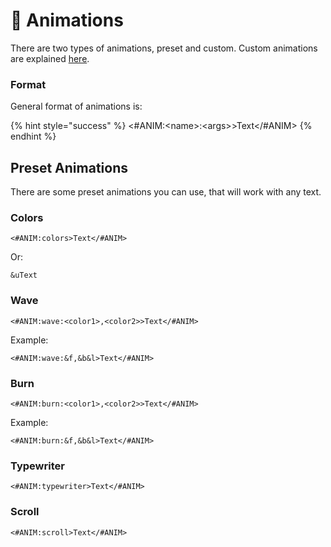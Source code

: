 # 🦿 Animations

There are two types of animations, preset and custom. Custom animations are explained [here](../get-started-1/configuration/animation.md).

### Format

General format of animations is:

{% hint style="success" %}
<#ANIM:\<name>:\<args>>Text\</#ANIM>
{% endhint %}

## Preset Animations

There are some preset animations you can use, that will work with any text.

### Colors

`<#ANIM:colors>Text</#ANIM>`

Or:

`&uText`

### Wave

`<#ANIM:wave:<color1>,<color2>>Text</#ANIM>`

Example:

`<#ANIM:wave:&f,&b&l>Text</#ANIM>`

### Burn

`<#ANIM:burn:<color1>,<color2>>Text</#ANIM>`

Example:

`<#ANIM:burn:&f,&b&l>Text</#ANIM>`

### Typewriter

`<#ANIM:typewriter>Text</#ANIM>`

### Scroll

`<#ANIM:scroll>Text</#ANIM>`
